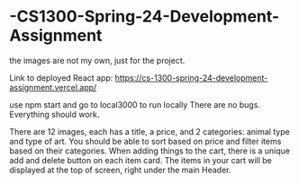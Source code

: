 # -CS1300-Spring-24-Development-Assignment
the images are not my own, just for the project.

Link to deployed React app: https://cs-1300-spring-24-development-assignment.vercel.app/

use npm start and go to local3000 to run locally
There are no bugs. Everything should work. 

There are 12 images, each has a title, a price, and 2 categories: 
animal type and type of art. You should be able to sort based on price and filter items based on their categories. 
When adding things to the cart, there is a unique add and delete button on each item card. The items in your 
cart will be displayed at the top of screen, right under the main Header. 

